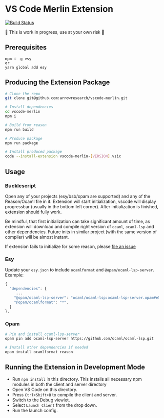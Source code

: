 # VS Code Merlin Extension

[![Build Status](https://dev.azure.com/arrowresearch/vscode-merlin/_apis/build/status/arrowresearch.vscode-merlin?branchName=master)](https://dev.azure.com/arrowresearch/vscode-merlin/_build/latest?definitionId=1&branchName=master)

🚧 This is work in progress, use at your own risk 🚧

## Prerequisites

```
npm i -g esy
or
yarn global add esy
```

## Producing the Extension Package

```bash
# Clone the repo
git clone git@github.com:arrowresearch/vscode-merlin.git

# Install dependencies
cd vscode-merlin
npm i

# Build from reason
npm run build

# Produce package
npm run package

# Install produced package
code --install-extension vscode-merlin-[VERSION].vsix
```

## Usage

### Bucklescript
Open any of your projects (esy/bsb/opam are supported) and any of the Reason/Ocaml file in it. Extension will start initialization, vscode will display progressbar (usually in the bottom left corner). After initialization is finished, extension should fully work.

Be mindful, that first initialization can take significant amount of time, as extension will download and compile right version of `ocaml`, `ocaml-lsp` and other dependencies. Future inits in similar project (with the same version of compiler) will be almost instant.

If extension fails to initialize for some reason, please [file an issue](https://github.com/arrowresearch/vscode-merlin/issues)

### Esy
Update your `esy.json` to include `ocamlformat` and `@opam/ocaml-lsp-server`. Example:
```js
{
  "dependencies": {
     ...
    "@opam/ocaml-lsp-server": "ocaml/ocaml-lsp:ocaml-lsp-server.opam#e5e6ebf9dcf157",
    "@opam/ocamlformat": "*",
  }
},
```

### Opam
```bash
# Pin and install ocaml-lsp-server
opam pin add ocaml-lsp-server https://github.com/ocaml/ocaml-lsp.git

# Install other dependencies if needed
opam install ocamlformat reason
```


## Running the Extension in Development Mode

- Run `npm install` in this directory. This installs all necessary npm modules
  in both the client and server directory
- Open VS Code on this directory.
- Press `Ctrl+Shift+B` to compile the client and server.
- Switch to the Debug viewlet.
- Select `Launch Client` from the drop down.
- Run the launch config.
